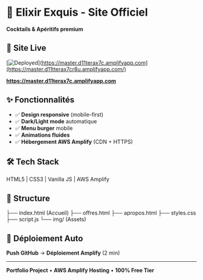 # 🌟 Elixir Exquis - Site Officiel

**Cocktails & Apéritifs premium**

## 🚀 Site Live
[![Deployed]([https://img.shields.io/badge/Deployed-AWS%20Amplify-brightgreen)](https://master.d11terax7c.amplifyapp.com](https://master.d11tterax7cr8u.amplifyapp.com/)

**https://master.d11terax7c.amplifyapp.com**

## ✨ Fonctionnalités
- ✅ **Design responsive** (mobile-first)
- ✅ **Dark/Light mode** automatique
- ✅ **Menu burger** mobile
- ✅ **Animations fluides**
- ✅ **Hébergement AWS Amplify** (CDN + HTTPS)

## 🛠 Tech Stack
HTML5 | CSS3 | Vanilla JS | AWS Amplify

## 📁 Structure
├── index.html     (Accueil)
├── offres.html
├── apropos.html
├── styles.css
├── script.js
└── img/          (Assets)


## 🔄 Déploiement Auto
**Push GitHub** → **Déploiement Amplify** (2 min)

---
**Portfolio Project** • **AWS Amplify Hosting** • **100% Free Tier**
